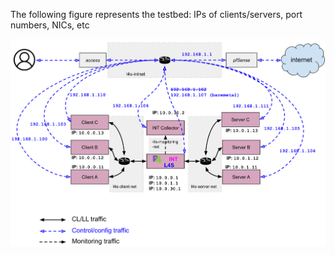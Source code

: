 The following figure represents the testbed: IPs of clients/servers, port numbers, NICs, etc

![testbed](testbed.png)

